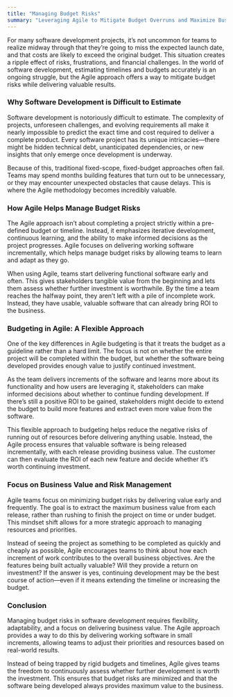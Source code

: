 ```yaml
---
title: "Managing Budget Risks"
summary: "Leveraging Agile to Mitigate Budget Overruns and Maximize Business Value"
---
```


For many software development projects, it’s not uncommon for teams to realize midway through that they’re going to miss the expected launch date, and that costs are likely to exceed the original budget. This situation creates a ripple effect of risks, frustrations, and financial challenges. In the world of software development, estimating timelines and budgets accurately is an ongoing struggle, but the Agile approach offers a way to mitigate budget risks while delivering valuable results.

### Why Software Development is Difficult to Estimate

Software development is notoriously difficult to estimate. The complexity of projects, unforeseen challenges, and evolving requirements all make it nearly impossible to predict the exact time and cost required to deliver a complete product. Every software project has its unique intricacies—there might be hidden technical debt, unanticipated dependencies, or new insights that only emerge once development is underway.

Because of this, traditional fixed-scope, fixed-budget approaches often fail. Teams may spend months building features that turn out to be unnecessary, or they may encounter unexpected obstacles that cause delays. This is where the Agile methodology becomes incredibly valuable.

### How Agile Helps Manage Budget Risks

The Agile approach isn’t about completing a project strictly within a pre-defined budget or timeline. Instead, it emphasizes iterative development, continuous learning, and the ability to make informed decisions as the project progresses. Agile focuses on delivering working software incrementally, which helps manage budget risks by allowing teams to learn and adapt as they go.

When using Agile, teams start delivering functional software early and often. This gives stakeholders tangible value from the beginning and lets them assess whether further investment is worthwhile. By the time a team reaches the halfway point, they aren’t left with a pile of incomplete work. Instead, they have usable, valuable software that can already bring ROI to the business.

### Budgeting in Agile: A Flexible Approach

One of the key differences in Agile budgeting is that it treats the budget as a guideline rather than a hard limit. The focus is not on whether the entire project will be completed within the budget, but whether the software being developed provides enough value to justify continued investment. 

As the team delivers increments of the software and learns more about its functionality and how users are leveraging it, stakeholders can make informed decisions about whether to continue funding development. If there’s still a positive ROI to be gained, stakeholders might decide to extend the budget to build more features and extract even more value from the software.

This flexible approach to budgeting helps reduce the negative risks of running out of resources before delivering anything usable. Instead, the Agile process ensures that valuable software is being released incrementally, with each release providing business value. The customer can then evaluate the ROI of each new feature and decide whether it’s worth continuing investment. 

### Focus on Business Value and Risk Management

Agile teams focus on minimizing budget risks by delivering value early and frequently. The goal is to extract the maximum business value from each release, rather than rushing to finish the project on time or under budget. This mindset shift allows for a more strategic approach to managing resources and priorities.

Instead of seeing the project as something to be completed as quickly and cheaply as possible, Agile encourages teams to think about how each increment of work contributes to the overall business objectives. Are the features being built actually valuable? Will they provide a return on investment? If the answer is yes, continuing development may be the best course of action—even if it means extending the timeline or increasing the budget.

### Conclusion

Managing budget risks in software development requires flexibility, adaptability, and a focus on delivering business value. The Agile approach provides a way to do this by delivering working software in small increments, allowing teams to adjust their priorities and resources based on real-world results.

Instead of being trapped by rigid budgets and timelines, Agile gives teams the freedom to continuously assess whether further development is worth the investment. This ensures that budget risks are minimized and that the software being developed always provides maximum value to the business.
